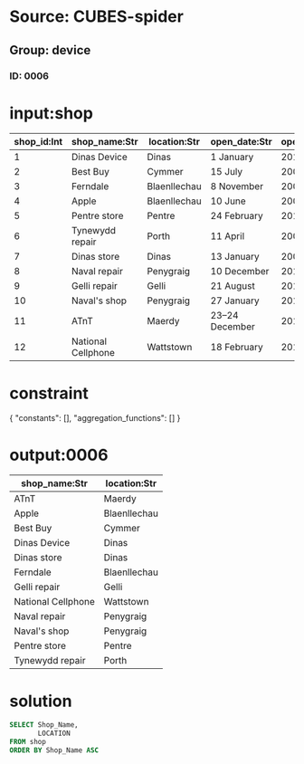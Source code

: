 # Source: CUBES-spider
## Group: device
### ID: 0006

# input:shop

| shop_id:Int | shop_name:Str | location:Str | open_date:Str | open_year:Int |
|---|---|---|---|---|
| 1 | Dinas Device | Dinas | 1 January | 2014 |
| 2 | Best Buy | Cymmer | 15 July | 2006 |
| 3 | Ferndale | Blaenllechau | 8 November | 2009 |
| 4 | Apple | Blaenllechau | 10 June | 2009 |
| 5 | Pentre store | Pentre | 24 February | 2011 |
| 6 | Tynewydd repair | Porth | 11 April | 2007 |
| 7 | Dinas store | Dinas | 13 January | 2009 |
| 8 | Naval repair | Penygraig | 10 December | 2010 |
| 9 | Gelli repair | Gelli | 21 August | 2013 |
| 10 | Naval's shop | Penygraig | 27 January | 2014 |
| 11 | ATnT | Maerdy | 23–24 December | 2015 |
| 12 | National Cellphone | Wattstown | 18 February | 2017 |

# constraint

{
  "constants": [],
  "aggregation_functions": []
}

# output:0006

| shop_name:Str | location:Str |
|---|---|
| ATnT | Maerdy |
| Apple | Blaenllechau |
| Best Buy | Cymmer |
| Dinas Device | Dinas |
| Dinas store | Dinas |
| Ferndale | Blaenllechau |
| Gelli repair | Gelli |
| National Cellphone | Wattstown |
| Naval repair | Penygraig |
| Naval's shop | Penygraig |
| Pentre store | Pentre |
| Tynewydd repair | Porth |

# solution

```sql
SELECT Shop_Name,
       LOCATION
FROM shop
ORDER BY Shop_Name ASC
```
